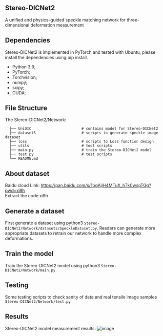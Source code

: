## Stereo-DICNet2
A unified and physics-guided speckle matching network for three-dimensional deformation measurement

## Dependencies
Stereo-DICNet2 is implemented in PyTorch and tested with Ubuntu, please install the dependencies using pip install.
* Python 3.9; 
* PyTorch;
* Torchvision;
* numpy;
* scipy;
* CUDA;
## File Structure
The Stereo-DICNet2/Network:
```
  ├── UniDIC                       # contains model for Stereo-DICNet2
  ├── datasetS                     # scripts to generate speckle image dataset
  ├── loss                         # scripts to Loss function design
  ├── utils                        # tool scripts
  ├── main.py                      # train the Stereo-DICNet2 model
  ├── test.py                      # test scripts
  └── README.md
```
## About dataset
Baidu cloud Link: https://pan.baidu.com/s/1bgAjIH4MTuX_hTk0wspTGg?pwd=xi9h <br/> 
Extract the code:xi9h
## Generate a dataset
First generate a dataset using python3 `Stereo-DICNet2/Network/datasets/SpeckleDataset.py`.
Readers can generate more appropriate datasets to retrain our network to handle more complex deformations.
## Train the model
Train the Stereo-DICNet2 model using python3 `Stereo-DICNet2/Network/main.py`
## Testing
Some testing scripts to check sanity of data and real tensile image samples `Stereo-DICNet2/Network/test.py`

## Results
Stereo-DICNet2 model measurement results:
![image](Stereo-DICNet2/Network/utils/result.png)

